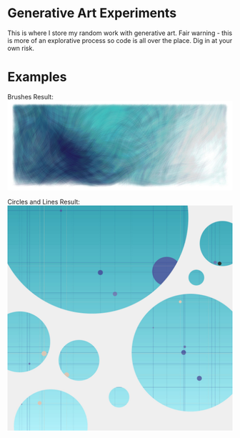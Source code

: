 # Generative Art Experiments

This is where I store my random work with generative art. Fair warning - this is more of an explorative process so code is all over the place. Dig in at your own risk.

# Examples

Brushes Result:
![Image of Yaktocat](https://github.com/CShark127/GenerativeArtExperiments/blob/master/examples/brushes.jpg)

Circles and Lines Result:
![Image of Yaktocat](https://github.com/CShark127/GenerativeArtExperiments/blob/master/examples/circlesAndLines.jpeg)
